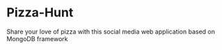 # Pizza-Hunt
Share your love of pizza with this social media web application based on MongoDB framework
